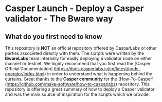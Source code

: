 # Casper Launch - Deploy a Casper validator - The Bware way

## What do you first need to know

This repository is **NOT** an official repository offered by CasperLabs or other parties associeted directly with them.
The scripts were written by the **BwareLabs** team internally for easily deploying a validator node on either mainnet or testnet.
We highly recommend that you first read the [Casper Official Documentation] (https://docs.casperlabs.io/en/latest/node-operator/index.html) in order to understand what is happening behind the curtains.
Great thanks to the **Casper community** for the [How-To-Casper] (https://github.com/make-software/how-to-casperlabs) repository. This repository is offering a great summary of how to deploy a Casper validator and was the main source of inspiration for the scripts which we provide.

